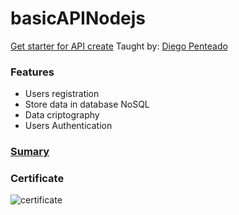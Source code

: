 # basicAPINodejs

[Get starter for API create](https://www.udemy.com/curso-basico-de-apis-com-nodejs-express-mongodb/learn/v4/content)
Taught by: [Diego Penteado](https://github.com/dcpenteado)


### Features

- Users registration
- Store data in database NoSQL
- Data criptography
- Users Authentication

### [Sumary](https://github.com/FelipeNasci/basicAPINodejs/blob/master/SUMARY.md)


### Certificate

![certificate](https://udemy-certificate.s3.amazonaws.com/image/UC-8OPMUJKW.jpg)
